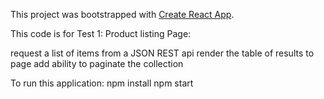 This project was bootstrapped with [Create React App](https://github.com/facebookincubator/create-react-app).

This code is for
Test 1: Product listing Page:

request a list of items from a JSON REST api
render the table of results to page
add ability to paginate the collection

To run this application:
npm install
npm start